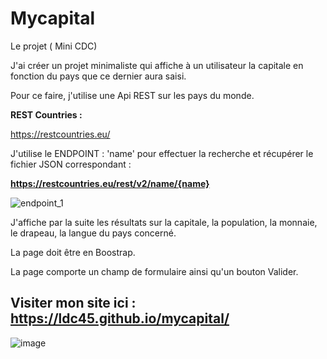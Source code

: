 # Mycapital

Le projet ( Mini CDC)

J'ai créer un projet minimaliste qui affiche à un utilisateur la capitale en fonction du pays que ce dernier aura saisi.

Pour ce faire, j'utilise une Api REST sur les pays du monde.

 **REST Countries :**

https://restcountries.eu/

J'utilise le ENDPOINT : 'name' pour effectuer la recherche et récupérer le fichier JSON correspondant :

**https://restcountries.eu/rest/v2/name/{name}**

![endpoint_1](https://user-images.githubusercontent.com/98770184/204141249-2372fea2-786e-48a8-b003-56128e77ad3b.png)


J'affiche par la suite les résultats sur la capitale, la population, la monnaie, le drapeau, la langue du pays concerné.

La page doit être en Boostrap.

La page comporte un champ de formulaire ainsi qu'un bouton Valider.


## Visiter mon site ici : https://ldc45.github.io/mycapital/

![image](https://user-images.githubusercontent.com/98770184/207053767-a0574ba4-d4de-467c-b3dd-a2e17312859e.png)

